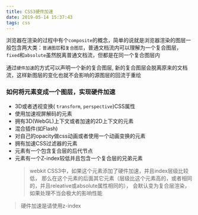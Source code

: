```yaml
---
title: CSS3硬件加速
date: 2019-05-14 15:37:43
tags: css
---
```


浏览器在渲染的过程中有个`composite`的概念，简单的说就是浏览器渲染的图层一般包含两大类：`普通图层`和`复合图层`，普通文档流内可以理解为一个复合图层， `fixed`和`absolute`虽然脱离普通文档流，但都是在同一个复合图层内

通过`硬件加速`的方式可以声明一个新的复合图层, 新的复合图层会脱离原来的文档流，这样新图层的变化也就不会影响的源图层的回流于重绘

### 如何将元素变成一个图层，实现硬件加速
* 3D或者透视变换( `transform`, `perspective`)CSS属性
* 使用加速视屏解码的元素
* 拥有3D(WebGL)上下文或者加速的2D上下文的元素
* 混合插件(如Flash)
* 对自己的opacity做css动画或者使用一个动画变换的元素
* 拥有加速CSS过滤器的元素
* 元素有一个包含复合层的后代节点
* 元素有一个Z-index较低并且包含一个复合层的兄弟元素
  > webkit CSS3中，如果这个元素添加了硬件加速，并且index层级比较低， 那么在这个元素的后面其它元素（层级比这个元素高的，或者相同的，并且releative或absolute属性相同的）， 会默认变为复合层渲染，如果处理不当会极大的影响性能

> 硬件加速是请使用z-index